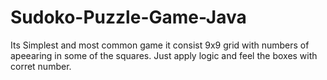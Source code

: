 # Sudoko-Puzzle-Game-Java
Its Simplest and most common game it consist 9x9 grid with numbers of apeearing in some of the squares. Just apply logic and feel the boxes with corret number. 

